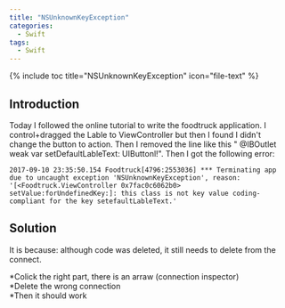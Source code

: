 ```yaml
---
title: "NSUnknownKeyException"
categories:
  - Swift
tags:
  - Swift
---
```


{% include toc title="NSUnknownKeyException" icon="file-text" %}

## Introduction

Today I followed the online tutorial to write the foodtruck application. I control+dragged the Lable to ViewController but then I found I didn't change the button to action. Then I removed the line like this " @IBOutlet weak var setDefaultLableText: UIButtonl!". Then I got the following error:

```liquid
2017-09-10 23:35:50.154 Foodtruck[4796:2553036] *** Terminating app due to uncaught exception 'NSUnknownKeyException', reason: '[<Foodtruck.ViewController 0x7fac0c6062b0> setValue:forUndefinedKey:]: this class is not key value coding-compliant for the key setefaultLableText.'
```

## Solution

It is because: although code was deleted, it still needs to delete from the connect.  

*Colick the right part, there is an arraw (connection inspector)  
*Delete the wrong connection  
*Then it should work  
